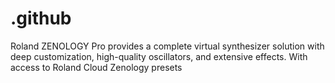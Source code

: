 # .github
Roland ZENOLOGY Pro provides a complete virtual synthesizer solution with deep customization, high-quality oscillators, and extensive effects. With access to Roland Cloud Zenology presets
